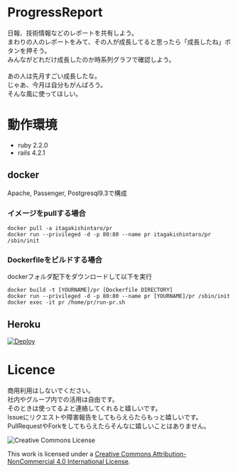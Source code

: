 # ProgressReport

日報、技術情報などのレポートを共有しよう。<br>
まわりの人のレポートをみて、その人が成長してると思ったら「成長したね」ボタンを押そう。<br>
みんながどれだけ成長したのか時系列グラフで確認しよう。<br>
<br>
あの人は先月すごい成長したな。<br>
じゃあ、今月は自分もがんばろう。<br>
そんな風に使ってほしい。<br>

# 動作環境

* ruby 2.2.0
* rails 4.2.1

## docker

Apache, Passenger, Postgresql9.3で構成

### イメージをpullする場合

```
docker pull -a itagakishintaro/pr
docker run --privileged -d -p 80:80 --name pr itagakishintaro/pr /sbin/init
```

### Dockerfileをビルドする場合

dockerフォルダ配下をダウンロードして以下を実行

```
docker build -t [YOURNAME]/pr [Dockerfile DIRECTORY]
docker run --privileged -d -p 80:80 --name pr [YOURNAME]/pr /sbin/init
docker exec -it pr /home/pr/run-pr.sh
```

## Heroku

[![Deploy](https://www.herokucdn.com/deploy/button.png)](https://heroku.com/deploy?template=https://github.com/itagakishintaro/ProgressReport)

# Licence

商用利用はしないでください。<br>
社内やグループ内での活用は自由です。<br>
そのときは使ってるよと連絡してくれると嬉しいです。<br>
Issueにリクエストや障害報告をしてもらえらたらもっと嬉しいです。<br>
PullRequestやForkをしてもらえたらそんなに嬉しいことはありません。

![Creative Commons License](https://i.creativecommons.org/l/by-nc/4.0/88x31.png)<br>

This work is licensed under a [Creative Commons Attribution-NonCommercial 4.0 International License](http://creativecommons.org/licenses/by-nc/4.0/).

